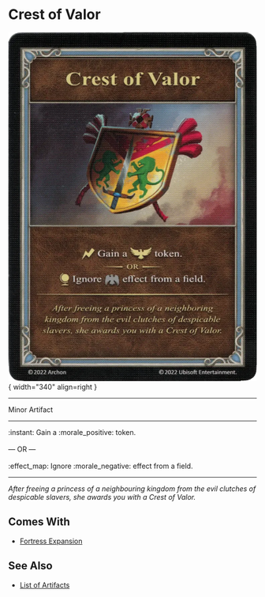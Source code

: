 # Crest of Valor

![Crest of Valor](../assets/artifacts_minor-crest_of_valor.webp){ width="340" align=right }
___
Minor Artifact
___
:instant: Gain a :morale_positive: token.<br><br>— OR —<br><br>:effect_map: Ignore :morale_negative: effect from a field.
___
*After freeing a princess of a neighbouring kingdom from the evil clutches of despicable slavers, she awards you with a Crest of Valor.*


## Comes With

- [Fortress Expansion](../content.md)


## See Also

- [List of Artifacts](../artifacts.md)

